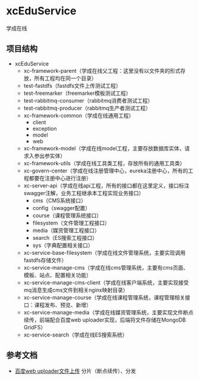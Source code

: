# xcEduService

学成在线

## 项目结构
- xcEduService
    - xc-framework-parent（学成在线父工程：这里没有以文件夹的形式存放，所有工程均在同一个目录）
    - test-fastdfs（fastdfs文件上传测试工程）
    - test-freemarker（freemarker模板测试工程）
    - test-rabbitmq-consumer（rabbitmq消费者测试工程）
    - test-rabbitmq-producer（rabbitmq生产者测试工程）
    - xc-framework-common（学成在线通用工程）
        - client
        - exception
        - model
        - web
    - xc-framework-model（学成在线model工程，主要存放数据库实体，请求入参出参实体）
    - xc-framework-utils（学成在线工具类工程，存放所有的通用工具类） 
    - xc-govern-center（学成在线注册管理中心，eureka注册中心，所有的工程都要在注册中心进行注册）
    - xc-server-api（学成在线api工程，所有的接口都在这里定义，接口标注swagger注解，业务工程继承本工程实现业务接口）
        - cms（CMS系统接口）
        - config（swagger配置）
        - course（课程管理系统接口）
        - filesystem（文件管理工程接口）
        - media（媒资管理工程接口）
        - search（ES搜索工程接口）
        - sys（字典配置相关接口）
    - xc-service-base-filesystem（学成在线文件管理系统，主要实现调用fastdfs存储文件）
    - xc-service-manage-cms（学成在线cms管理系统，主要有cms页面、模板、站点、配置相关功能）
    - xc-service-manage-cms-client（学成在线客户端系统，主要实现接受mq消息生成cms文件到相关nginx映射目录）
    - xc-service-manage-course（学成在线课程管理系统，课程管理相关接口：课程发布、预览、新增）
    - xc-service-manage-media（学成在线媒资管理系统，主要实现文件断点续传，前端配合百度web uploader实现，后端将文件存储在MongoDB GridFS）
    - xc-service-search（学成在线ES搜索系统）
    
    
    
## 参考文档
* [百度web uploader文件上传](http://fex.baidu.com/webuploader/) 分片（断点续传）、分发 


